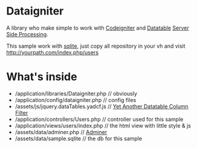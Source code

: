 # Dataigniter
A library who make simple to work with [Codeigniter](https://codeigniter.com/) and [Datatable](https://www.datatables.net/) [Server Side Processing](https://www.datatables.net/examples/server_side/).

This sample work with [sqlite](https://sqlite.org/), just copy all repository in your vh and visit http://yourpath.com/index.php/users

# What's inside
* /application/libraries/Dataigniter.php // obviously
* /application/config/dataigniter.php // config files
* /assets/js/jquery.dataTables.yadcf.js // [Yet Another Datatable Column Filter](https://github.com/vedmack/yadcf)
* /application/controllers/Users.php // controller used for this sample
* /application/views/users/index.php // the html view with little style & js
* /assets/data/adminer.php // [Adminer](https://www.adminer.org/)
* /assets/data/sample.sqlite // the db for this sample

